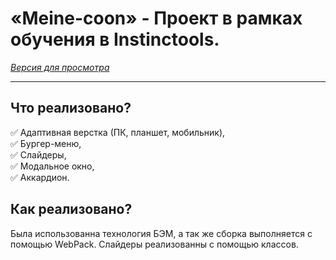 # «Meine-coon» - Проект в рамках обучения в Instinctools. 


_[Версия для просмотра](https://mrrobot-p.github.io/Meine-coon/)_

---

## Что реализовано?

:white_check_mark: Адаптивная верстка (ПК, планшет, мобильник),<br>
:white_check_mark: Бургер-меню,<br>
:white_check_mark: Слайдеры,<br>
:white_check_mark: Модальное окно,<br>
:white_check_mark: Аккардион.<br>

## Как реализовано?

Была использованна технология БЭМ, а так же сборка выполняется с помощью WebPack. Слайдеры реализованны с помощью классов.
